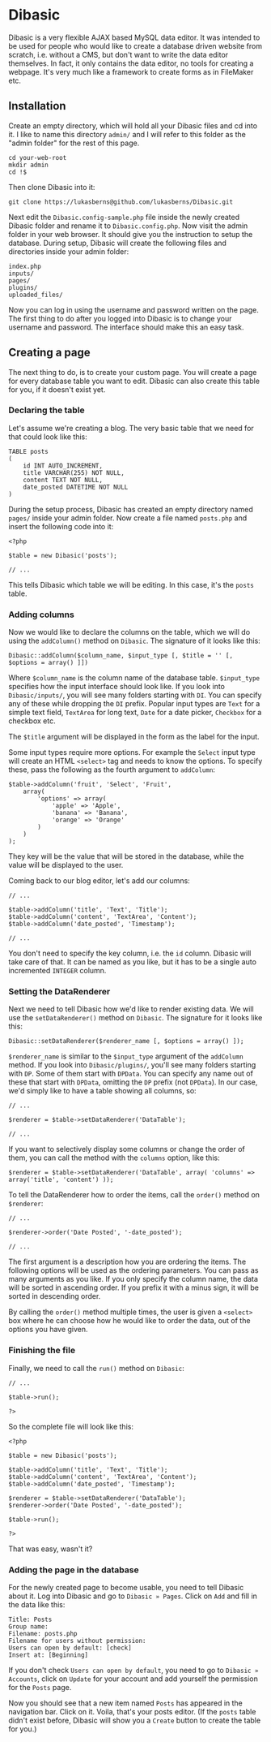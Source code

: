 # Dibasic

Dibasic is a very flexible AJAX based MySQL data editor. It was intended to be used for people who would like to create a database driven website from scratch, i.e. without a CMS, but don't want to write the data editor themselves. In fact, it only contains the data editor, no tools for creating a webpage. It's very much like a framework to create forms as in FileMaker etc.

## Installation

Create an empty directory, which will hold all your Dibasic files and cd into it. I like to name this directory `admin/` and I will refer to this folder as the "admin folder" for the rest of this page.

	cd your-web-root
	mkdir admin
	cd !$

Then clone Dibasic into it:

	git clone https://lukasberns@github.com/lukasberns/Dibasic.git

Next edit the `Dibasic.config-sample.php` file inside the newly created Dibasic folder and rename it to `Dibasic.config.php`. Now visit the admin folder in your web browser. It should give you the instruction to setup the database. During setup, Dibasic will create the following files and directories inside your admin folder:

	index.php
	inputs/
	pages/
	plugins/
	uploaded_files/

Now you can log in using the username and password written on the page. The first thing to do after you logged into Dibasic is to change your username and password. The interface should make this an easy task.

## Creating a page

The next thing to do, is to create your custom page. You will create a page for every database table you want to edit. Dibasic can also create this table for you, if it doesn't exist yet.

### Declaring the table

Let's assume we're creating a blog. The very basic table that we need for that could look like this:

	TABLE posts
	(
		id INT AUTO_INCREMENT,
		title VARCHAR(255) NOT NULL,
		content TEXT NOT NULL,
		date_posted DATETIME NOT NULL
	)

During the setup process, Dibasic has created an empty directory named `pages/` inside your admin folder. Now create a file named `posts.php` and insert the following code into it:

	<?php
	
	$table = new Dibasic('posts');
	
	// ...

This tells Dibasic which table we will be editing. In this case, it's the `posts` table.

### Adding columns

Now we would like to declare the columns on the table, which we will do using the `addColumn()` method on `Dibasic`. The signature of it looks like this:

	Dibasic::addColumn($column_name, $input_type [, $title = '' [, $options = array() ]])

Where `$column_name` is the column name of the database table. `$input_type` specifies how the input interface should look like. If you look into `Dibasic/inputs/`, you will see many folders starting with `DI`. You can specify any of these while dropping the `DI` prefix. Popular input types are `Text` for a simple text field, `TextArea` for long text, `Date` for a date picker, `Checkbox` for a checkbox etc.

The `$title` argument will be displayed in the form as the label for the input.

Some input types require more options. For example the `Select` input type will create an HTML `<select>` tag and needs to know the options. To specify these, pass the following as the fourth argument to `addColumn`:

	$table->addColumn('fruit', 'Select', 'Fruit',
		array(
			'options' => array(
				'apple' => 'Apple',
				'banana' => 'Banana',
				'orange' => 'Orange'
			)
		)
	);

They key will be the value that will be stored in the database, while the value will be displayed to the user.

Coming back to our blog editor, let's add our columns:

	// ...
	
	$table->addColumn('title', 'Text', 'Title');
	$table->addColumn('content', 'TextArea', 'Content');
	$table->addColumn('date_posted', 'Timestamp');
	
	// ...

You don't need to specify the key column, i.e. the `id` column. Dibasic will take care of that. It can be named as you like, but it has to be a single auto incremented `INTEGER` column.

### Setting the DataRenderer

Next we need to tell Dibasic how we'd like to render existing data. We will use the `setDataRenderer()` method on `Dibasic`. The signature for it looks like this:

	Dibasic::setDataRenderer($renderer_name [, $options = array() ]);

`$renderer_name` is similar to the `$input_type` argument of the `addColumn` method. If you look into `Dibasic/plugins/`, you'll see many folders starting with `DP`. Some of them start with `DPData`. You can specify any name out of these that start with `DPData`, omitting the `DP` prefix (not `DPData`). In our case, we'd simply like to have a table showing all columns, so:

	// ...
	
	$renderer = $table->setDataRenderer('DataTable');
	
	// ...

If you want to selectively display some columns or change the order of them, you can call the method with the `columns` option, like this:

	$renderer = $table->setDataRenderer('DataTable', array( 'columns' => array('title', 'content') ));

To tell the DataRenderer how to order the items, call the `order()` method on `$renderer`:

	// ...
	
	$renderer->order('Date Posted', '-date_posted');
	
	// ...

The first argument is a description how you are ordering the items. The following options will be used as the ordering parameters. You can pass as many arguments as you like. If you only specify the column name, the data will be sorted in ascending order. If you prefix it with a minus sign, it will be sorted in descending order.

By calling the `order()` method multiple times, the user is given a `<select>` box where he can choose how he would like to order the data, out of the options you have given.

### Finishing the file

Finally, we need to call the `run()` method on `Dibasic`:

	// ...
	
	$table->run();
	
	?>

So the complete file will look like this:

	<?php
	
	$table = new Dibasic('posts');
	
	$table->addColumn('title', 'Text', 'Title');
	$table->addColumn('content', 'TextArea', 'Content');
	$table->addColumn('date_posted', 'Timestamp');
	
	$renderer = $table->setDataRenderer('DataTable');
	$renderer->order('Date Posted', '-date_posted');
	
	$table->run();
	
	?>

That was easy, wasn't it?

### Adding the page in the database

For the newly created page to become usable, you need to tell Dibasic about it. Log into Dibasic and go to `Dibasic » Pages`. Click on `Add` and fill in the data like this:

	Title: Posts
	Group name: 
	Filename: posts.php
	Filename for users without permission: 
	Users can open by default: [check]
	Insert at: [Beginning]

If you don't check `Users can open by default`, you need to go to `Dibasic » Accounts`, click on `Update` for your account and add yourself the permission for the `Posts` page.

Now you should see that a new item named `Posts` has appeared in the navigation bar. Click on it. Voila, that's your posts editor. (If the `posts` table didn't exist before, Dibasic will show you a `Create` button to create the table for you.)
